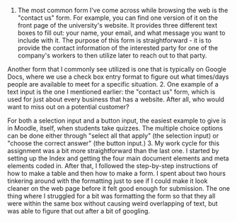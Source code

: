 1. The most common form I've come across while browsing the web is the "contact us" form. For example, you can find one version of it on the front page of the university's website. It provides three different text boxes to fill out: your name, your email, and what message you want to include with it. The purpose of this form is straightforward - it is to provide the contact information of the interested party for one of the company's workers to then utilize later to reach out to that party.

Another form that I commonly see utilized is one that is typically on Google Docs, where we use a check box entry format to figure out what times/days people are available to meet for a specific situation.
2. One example of a text input is the one I mentioned earlier: the "contact us" form, which is used for just about every business that has a website. After all, who would want to miss out on a potential customer?

For both a selection input and a button input, the easiest example to give is in Moodle, itself, when students take quizzes. The multiple choice options can be done either through "select all that apply" (the selection input) or "choose the correct answer" (the button input.)
3. My work cycle for this assignment was a bit more straightforward than the last one. I started by setting up the Index and getting the four main document elements and meta elements coded in. After that, I followed the step-by-step instructions of how to make a table and then how to make a form. I spent about two hours tinkering around with the formatting just to see if I could make it look cleaner on the web page before it felt good enough for submission. The one thing where I struggled for a bit was formatting the form so that they all were within the same box without causing weird overlapping of text, but was able to figure that out after a bit of googling.
